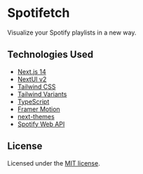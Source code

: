 # Spotifetch

Visualize your Spotify playlists in a new way.

## Technologies Used

- [Next.js 14](https://nextjs.org/docs/getting-started)
- [NextUI v2](https://nextui.org/)
- [Tailwind CSS](https://tailwindcss.com/)
- [Tailwind Variants](https://tailwind-variants.org)
- [TypeScript](https://www.typescriptlang.org/)
- [Framer Motion](https://www.framer.com/motion/)
- [next-themes](https://github.com/pacocoursey/next-themes)
- [Spotify Web API](https://developer.spotify.com/documentation/web-api/)

## License

Licensed under the [MIT license](https://github.com/nextui-org/next-app-template/blob/main/LICENSE).
